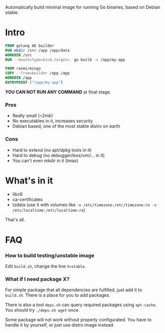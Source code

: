 Automatically build minimal image for running Go binaries, based on Debian stable.

# Intro

```dockerfile
FROM golang AS builder
RUN mkdir /src /app /app/data
WORKDIR /src
RUN --mount=type=bind,target=. go build -o /app/my-app

FROM ronmi/mingo
COPY --from=builder /app /app
WORKDIR /app
ENTRYPOINT ["/app/my-app"]
```

**YOU CAN NOT RUN ANY COMMAND** at final stage.

### Pros

- Really small (~2mb)
- No executables in it, increases security
- Debian based, one of the most stable distro on earth

### Cons

- Hard to extend (no apt/dpkg tools in it)
- Hard to debug (no debugger/less/vim/... in it)
- You can't even mkdir in it (lmao)

# What's in it

- libc6
- ca-certificates
- tzdata (use it with volumes like `-v /etc/timezone:/etc/timezone:ro -v /etc/localtime:/etc/localtime:ro`)

That's all.

# FAQ

### How to build testing/unstable image

Edit `build.sh`, change the line `V=stable`.

### What if I need package X?

For simple package that all dependencies are fulfilled, just add it to `build.sh`. There is a place for you to add packages.

There is also a tool `deps.sh` can query required packages using `apt-cache`. You should try `./deps.sh wget` once.

Some package will not work without properly configurated. You have to handle it by yourself, or just use distro image instead.
